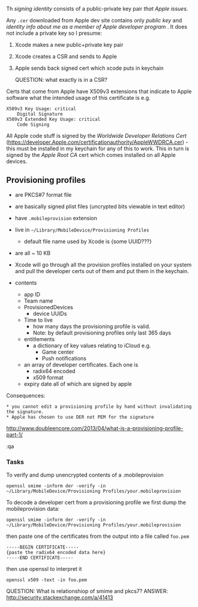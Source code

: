 
Th _signing identity_ consists of a public-private key pair _that Apple issues_.

Any `.cer` downloaded from Apple dev site contains only _public key_ and _identity info about me as a member of Apple developer program_ . It does not include a private key so I presume:

1. Xcode makes a new public+private key pair
2. Xcode creates a CSR and sends to Apple
3. Apple sends back signed cert which xcode puts in keychain

    QUESTION: what exactly is in a CSR?

Certs that come from Apple have X509v3 extensions that indicate to Apple
software what the intended usage of this certificate is e.g.

    X509v3 Key Usage: critical
        Digital Signature
    X509v3 Extended Key Usage: critical
        Code Signing

All Apple code stuff is signed by the _Worldwide Developer Relations Cert_
(https://developer.Apple.com/certificationauthority/AppleWWDRCA.cer) - this
must be installed in my keychain for any of this to work. This in turn is
signed by the _Apple Root CA_ cert which comes installed on all Apple devices.


## Provisioning profiles

* are PKCS#7 format file
* are basically signed plist files (uncrypted bits viewable in text editor)
* have `.mobileprovision` extension
* live in `~/Library/MobileDevice/Provisioning Profiles`
    * default file name used by Xcode is {some UUID???}
* are all ~ 10 KB
* Xcode will go through all the provision profiles installed on your system and pull the developer certs out of them and put them in the keychain.

* contents
    * app ID
    * Team name
    * ProvisionedDevices
        * device UUIDs
    * Time to live
        * how many days the provisioning profile is valid.
        * Note: by default provisioning profiles only last 365 days
    * entitlements
        * a dictionary of key values relating to iCloud e.g.
            * Game center
            * Push notifications
    * an array of developer certificates. Each one is
        * radix64 encoded
        * x509 format
    * expiry date
  all of which are signed by apple

Consequences:

    * you cannot edit a provisioning profile by hand without invalidating the signature.
    * Apple has chosen to use DER not PEM for the signature

http://www.doubleencore.com/2013/04/what-is-a-provisioning-profile-part-1/

:qa

### Tasks

To verify and dump unencrypted contents of a .mobileprovision

```
openssl smime -inform der -verify -in ~/Library/MobileDevice/Provisioning Profiles/your.mobileprovision
```

To decode a developer cert from a provisioning profile we first dump the
mobileprovision data:

```
openssl smime -inform der -verify -in ~/Library/MobileDevice/Provisioning Profiles/your.mobileprovision
```

then paste one of the certificates from the output into a file called `foo.pem`

```
-----BEGIN CERTIFICATE-----
{paste the radix64 encoded data here}
-----END CERTIFICATE-----
```

then use openssl to interpret it

```
openssl x509 -text -in foo.pem
```

QUESTION: What is relationshiop of smime and pkcs7?
ANSWER: http://security.stackexchange.com/a/41413
